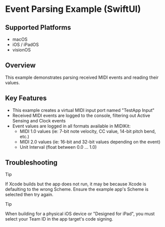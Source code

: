 # Event Parsing Example (SwiftUI)

## Supported Platforms

- macOS
- iOS / iPadOS
- visionOS

## Overview

This example demonstrates parsing received MIDI events and reading their values.

## Key Features

- This example creates a virtual MIDI input port named "TestApp Input"
- Received MIDI events are logged to the console, filtering out Active Sensing and Clock events
- Event values are logged in all formats available in MIDIKit:
  - MIDI 1.0 values (ie: 7-bit note velocity, CC value, 14-bit pitch bend, etc.)
  - MIDI 2.0 values (ie: 16-bit and 32-bit values depending on the event)
  - Unit Interval (float between 0.0 ... 1.0)

## Troubleshooting

> [!TIP]
> 
> If Xcode builds but the app does not run, it may be because Xcode is defaulting to the wrong Scheme. Ensure the example app's Scheme is selected then try again.

> [!TIP]
> 
> When building for a physical iOS device or "Designed for iPad", you must select your Team ID in the app target's code signing.
